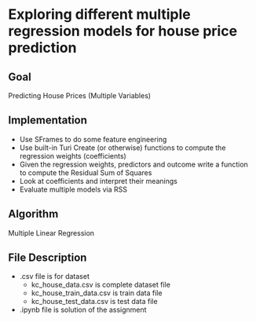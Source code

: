 # Exploring different multiple regression models for house price prediction
## Goal
Predicting House Prices (Multiple Variables)
## Implementation
* Use SFrames to do some feature engineering
* Use built-in Turi Create (or otherwise) functions to compute the regression weights (coefficients)
* Given the regression weights, predictors and outcome write a function to compute the Residual Sum of Squares
* Look at coefficients and interpret their meanings
* Evaluate multiple models via RSS
## Algorithm
Multiple Linear Regression
## File Description
* .csv file is for dataset
  * kc_house_data.csv is complete dataset file
  * kc_house_train_data.csv is train data file
  * kc_house_test_data.csv is test data file
* .ipynb file is solution of the assignment
